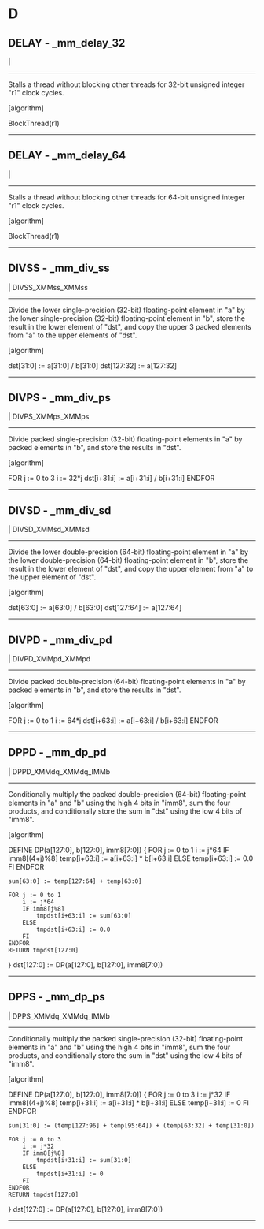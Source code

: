 # D

## DELAY - _mm_delay_32

| 

--------------------------------------------------------------------------------------------------------------
Stalls a thread without blocking other threads for 32-bit unsigned integer "r1" clock cycles.

[algorithm]

BlockThread(r1)

--------------------------------------------------------------------------------------------------------------

## DELAY - _mm_delay_64

| 

--------------------------------------------------------------------------------------------------------------
Stalls a thread without blocking other threads for 64-bit unsigned integer "r1" clock cycles.

[algorithm]

BlockThread(r1)

--------------------------------------------------------------------------------------------------------------

## DIVSS - _mm_div_ss

| DIVSS_XMMss_XMMss

--------------------------------------------------------------------------------------------------------------
Divide the lower single-precision (32-bit) floating-point element in "a" by the lower single-precision
(32-bit) floating-point element in "b", store the result in the lower element of "dst", and copy the upper 3
packed elements from "a" to the upper elements of "dst".

[algorithm]

dst[31:0] := a[31:0] / b[31:0]
dst[127:32] := a[127:32]

--------------------------------------------------------------------------------------------------------------

## DIVPS - _mm_div_ps

| DIVPS_XMMps_XMMps

--------------------------------------------------------------------------------------------------------------
Divide packed single-precision (32-bit) floating-point elements in "a" by packed elements in "b", and store
the results in "dst".

[algorithm]

FOR j := 0 to 3
    i := 32*j
    dst[i+31:i] := a[i+31:i] / b[i+31:i]
ENDFOR

--------------------------------------------------------------------------------------------------------------

## DIVSD - _mm_div_sd

| DIVSD_XMMsd_XMMsd

--------------------------------------------------------------------------------------------------------------
Divide the lower double-precision (64-bit) floating-point element in "a" by the lower double-precision
(64-bit) floating-point element in "b", store the result in the lower element of "dst", and copy the upper
element from "a" to the upper element of "dst".

[algorithm]

dst[63:0] := a[63:0] / b[63:0]
dst[127:64] := a[127:64]

--------------------------------------------------------------------------------------------------------------

## DIVPD - _mm_div_pd

| DIVPD_XMMpd_XMMpd

--------------------------------------------------------------------------------------------------------------
Divide packed double-precision (64-bit) floating-point elements in "a" by packed elements in "b", and store
the results in "dst".

[algorithm]

FOR j := 0 to 1
    i := 64*j
    dst[i+63:i] := a[i+63:i] / b[i+63:i]
ENDFOR

--------------------------------------------------------------------------------------------------------------

## DPPD - _mm_dp_pd

| DPPD_XMMdq_XMMdq_IMMb

--------------------------------------------------------------------------------------------------------------
Conditionally multiply the packed double-precision (64-bit) floating-point elements in "a" and "b" using the
high 4 bits in "imm8", sum the four products, and conditionally store the sum in "dst" using the low 4 bits of
"imm8".

[algorithm]

DEFINE DP(a[127:0], b[127:0], imm8[7:0]) {
    FOR j := 0 to 1
        i := j*64
        IF imm8[(4+j)%8]
            temp[i+63:i] := a[i+63:i] * b[i+63:i]
        ELSE
            temp[i+63:i] := 0.0
        FI
    ENDFOR
    
    sum[63:0] := temp[127:64] + temp[63:0]
    
    FOR j := 0 to 1
        i := j*64
        IF imm8[j%8]
            tmpdst[i+63:i] := sum[63:0]
        ELSE
            tmpdst[i+63:i] := 0.0
        FI
    ENDFOR
    RETURN tmpdst[127:0]
}
dst[127:0] := DP(a[127:0], b[127:0], imm8[7:0])

--------------------------------------------------------------------------------------------------------------

## DPPS - _mm_dp_ps

| DPPS_XMMdq_XMMdq_IMMb

--------------------------------------------------------------------------------------------------------------
Conditionally multiply the packed single-precision (32-bit) floating-point elements in "a" and "b" using the
high 4 bits in "imm8", sum the four products, and conditionally store the sum in "dst" using the low 4 bits of
"imm8".

[algorithm]

DEFINE DP(a[127:0], b[127:0], imm8[7:0]) {
    FOR j := 0 to 3
        i := j*32
        IF imm8[(4+j)%8]
            temp[i+31:i] := a[i+31:i] * b[i+31:i]
        ELSE
            temp[i+31:i] := 0
        FI
    ENDFOR
    
    sum[31:0] := (temp[127:96] + temp[95:64]) + (temp[63:32] + temp[31:0])
    
    FOR j := 0 to 3
        i := j*32
        IF imm8[j%8]
            tmpdst[i+31:i] := sum[31:0]
        ELSE
            tmpdst[i+31:i] := 0
        FI
    ENDFOR
    RETURN tmpdst[127:0]
}
dst[127:0] := DP(a[127:0], b[127:0], imm8[7:0])

--------------------------------------------------------------------------------------------------------------

